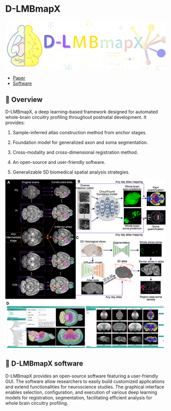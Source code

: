 # D-LMBmapX

![D-LMBmapX](./D-LMBmapX.png)

- [Paper](https://www.biorxiv.org/content/10.1101/2025.02.25.639766v1)
- [Software](https://cloud3.mrc-lmb.cam.ac.uk/index.php/s/wm3F2P4CMko8qZS)

## 🌟 Overview

D-LMBmapX, a deep learning–based framework designed for automated whole-brain circuitry profiling throughout postnatal development. It provides:

1. Sample-inferred atlas construction method from anchor stages.

2. Foundation model for generalized axon and soma segmentation.
3. Cross-modality and cross-dimensional registration method.
4. An open-source and user-friendly software.
5. Generalizable 5D biomedical spatial analysis strategies.

![Overview](./Overview.png)

## 🎉 D-LMBmapX software

D-LMBmapX provides an open-source software featuring a user-friendly GUI. The software allow researchers to easily build customized applications and extend functionalities for neuroscience studies. The graphical interface enables selection, configuration, and execution of various deep learning models for registration, segmentation, facilitating efficient analysis for whole brain circuitry profiling.
